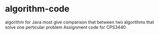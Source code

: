 # algorithm-code
algorithm for Java
most give comparison that between two algorithms that solve one perticular problem
Assignment code for CPS3440
